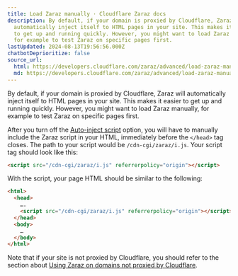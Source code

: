```yaml
---
title: Load Zaraz manually · Cloudflare Zaraz docs
description: By default, if your domain is proxied by Cloudflare, Zaraz will
  automatically inject itself to HTML pages in your site. This makes it easier
  to get up and running quickly. However, you might want to load Zaraz manually,
  for example to test Zaraz on specific pages first.
lastUpdated: 2024-08-13T19:56:56.000Z
chatbotDeprioritize: false
source_url:
  html: https://developers.cloudflare.com/zaraz/advanced/load-zaraz-manually/
  md: https://developers.cloudflare.com/zaraz/advanced/load-zaraz-manually/index.md
---
```


By default, if your domain is proxied by Cloudflare, Zaraz will automatically inject itself to HTML pages in your site. This makes it easier to get up and running quickly. However, you might want to load Zaraz manually, for example to test Zaraz on specific pages first.

After you turn off the [Auto-inject script](https://developers.cloudflare.com/zaraz/reference/settings/#auto-inject-script) option, you will have to manually include the Zaraz script in your HTML, immediately before the `</head>` tag closes. The path to your script would be `/cdn-cgi/zaraz/i.js`. Your script tag should look like this:

```html
<script src="/cdn-cgi/zaraz/i.js" referrerpolicy="origin"></script>
```

With the script, your page HTML should be similar to the following:

```html
<html>
  <head>
    ….
    <script src="/cdn-cgi/zaraz/i.js" referrerpolicy="origin"></script>
  </head>
  <body>
    …
  </body>
</html>
```

Note that if your site is not proxied by Cloudflare, you should refer to the section about [Using Zaraz on domains not proxied by Cloudflare](https://developers.cloudflare.com/zaraz/advanced/domains-not-proxied/).
